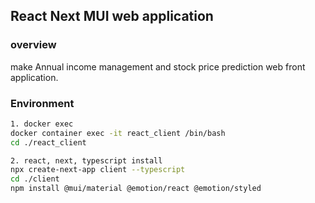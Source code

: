## React Next MUI web application

### overview
make Annual income management and stock price prediction web front application.


### Environment
```bash
1. docker exec
docker container exec -it react_client /bin/bash
cd ./react_client

2. react, next, typescript install
npx create-next-app client --typescript
cd ./client
npm install @mui/material @emotion/react @emotion/styled
```